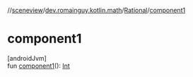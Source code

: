 //[sceneview](../../../index.md)/[dev.romainguy.kotlin.math](../index.md)/[Rational](index.md)/[component1](component1.md)

# component1

[androidJvm]\
fun [component1](component1.md)(): [Int](https://kotlinlang.org/api/latest/jvm/stdlib/kotlin/-int/index.html)
